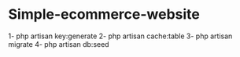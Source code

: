 # Simple-ecommerce-website

1- php artisan key:generate
2- php artisan cache:table
3- php artisan migrate 
4- php artisan db:seed
